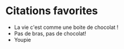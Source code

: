 ﻿# Citations favorites

* La vie c'est comme une boite de chocolat !
* Pas de bras, pas de chocolat!
* Youpie
